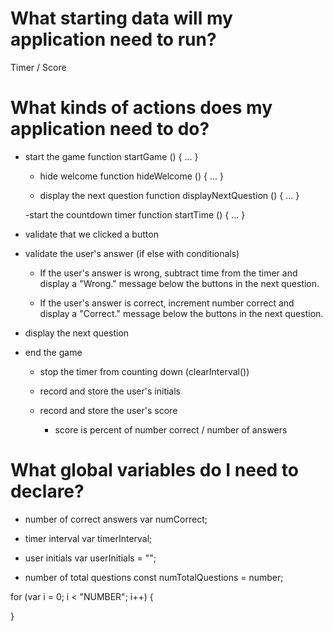 # What starting data will my application need to run?

<!-- Questions and Answers: 

    Array list for our series of questions

    Each question will be an object

        var questionOne {

            questionText: "Insert question here.",
            
            multipleChoiceOptions: [
                "Answer 1",
                "Answer 2",
                "Answer 3",
                "Answer 4"
            ],

            correctAnswer: multipleChoiceOptions[insert number],

        } -->

Timer / Score

# What kinds of actions does my application need to do?

- start the game
function startGame () { ... }

    - hide welcome
    function hideWelcome () { ... }

    - display the next question
    function displayNextQuestion () { ... }

    -start the countdown timer
    function startTime () { ... }

- validate that we clicked a button

- validate the user's answer (if else with conditionals)

    - If the user's answer is wrong, subtract time from the timer and display a "Wrong." message below the buttons in the next question.

    - If the user's answer is correct, increment number correct and display a "Correct." message below the buttons in the next question.

- display the next question

- end the game

    - stop the timer from counting down (clearInterval())

    - record and store the user's initials

    - record and store the user's score

        - score is percent of number correct / number of answers

# What global variables do I need to declare?

- number of correct answers
var numCorrect;

- timer interval
var timerInterval;

- user initials
var userInitials = "";

- number of total questions
const numTotalQuestions = number;

for (var i = 0; i < "NUMBER"; i++) {
    
}